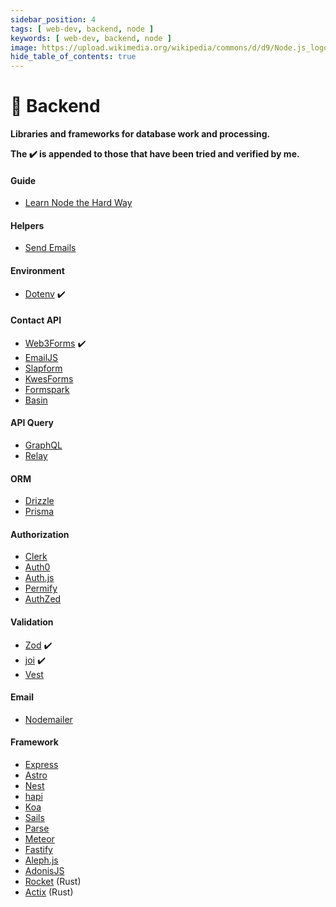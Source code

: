 ```yaml
---
sidebar_position: 4
tags: [ web-dev, backend, node ]
keywords: [ web-dev, backend, node ]
image: https://upload.wikimedia.org/wikipedia/commons/d/d9/Node.js_logo.svg
hide_table_of_contents: true
---
```

# 🦎 Backend
**Libraries and frameworks for database work and processing.**

**The :heavy_check_mark: is appended to those that have been tried and verified by me.**

#### Guide
- [Learn Node the Hard Way](https://github.com/ishtms/learn-nodejs-hard-way)

#### Helpers
- [Send Emails](https://mailtrap.io/blog/sending-emails-with-nodemailer)

#### Environment
- [Dotenv](https://dotenv.org) :heavy_check_mark:

#### Contact API
- [Web3Forms](https://web3forms.com) :heavy_check_mark:
- [EmailJS](https://emailjs.com)
- [Slapform](https://slapform.com)
- [KwesForms](https://kwesforms.com)
- [Formspark](https://formspark.io)
- [Basin](https://usebasin.com)

#### API Query
- [GraphQL](https://graphql.org)
- [Relay](https://relay.dev)

#### ORM
- [Drizzle](https://orm.drizzle.team)
- [Prisma](https://prisma.io)

#### Authorization
- [Clerk](https://clerk.com)
- [Auth0](https://auth0.com)
- [Auth.js](https://authjs.dev)
- [Permify](https://permify.co)
- [AuthZed](https://authzed.com)

#### Validation
- [Zod](https://zod.dev) :heavy_check_mark:
- [joi](https://joi.dev) :heavy_check_mark:
- [Vest](https://vestjs.dev)

#### Email
- [Nodemailer](https://nodemailer.com)

#### Framework
- [Express](https://expressjs.com)
- [Astro](https://astro.build)
- [Nest](https://nestjs.com)
- [hapi](https://hapi.dev)
- [Koa](https://koajs.com)
- [Sails](https://sailsjs.com)
- [Parse](https://parseplatform.org)
- [Meteor](https://meteor.com)
- [Fastify](https://fastify.dev)
- [Aleph.js](https://aleph.deno.dev)
- [AdonisJS](https://adonisjs.com)
- [Rocket](https://rocket.rs) (Rust)
- [Actix](https://actix.rs) (Rust)
